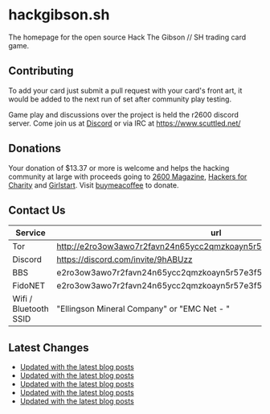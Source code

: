 # hackgibson.sh
The homepage for the open source Hack The Gibson // SH trading card game.


## Contributing

To add your card just submit a pull request with your card's front art, it would be added to the next run of set after community play testing.

Game play and discussions over the project is held the r2600 discord server. Come join us at [Discord](https://discord.com/invite/9hABUzz) or via IRC at https://www.scuttled.net/


## Donations

Your donation of $13.37 or more is welcome and helps the hacking community at large with proceeds going to [2600 Magazine](https://2600.com/), [Hackers for Charity](https://hackersforcharity.org) and [Girlstart](https://girlstart.org).  Visit [buymeacoffee](https://www.buymeacoffee.com/hackgibson.sh) to donate.


## Contact Us

Service | url
-|-
Tor | http://e2ro3ow3awo7r2favn24n65ycc2qmzkoayn5r57e3f56nvjwdcgg32ad.onion
Discord | https://discord.com/invite/9hABUzz
BBS | e2ro3ow3awo7r2favn24n65ycc2qmzkoayn5r57e3f56nvjwdcgg32ad.onion:23
FidoNET | e2ro3ow3awo7r2favn24n65ycc2qmzkoayn5r57e3f56nvjwdcgg32ad.onion:24554
Wifi / Bluetooth SSID | "Ellingson Mineral Company" or "EMC Net - <fidonet address>"

## Latest Changes
<!-- BLOG-POST-LIST:START -->
- [Updated with the latest blog posts](https://github.com/DFW2600/hackgibson.sh/commit/d952f1c13c7f040027360a6887c9600895efdf19)
- [Updated with the latest blog posts](https://github.com/DFW2600/hackgibson.sh/commit/7bedf3421abbcefffa32e9dfc33b5e279b530bd3)
- [Updated with the latest blog posts](https://github.com/DFW2600/hackgibson.sh/commit/ca2d38d911032529e1bc7dcedc8b3b53fef3fb0c)
- [Updated with the latest blog posts](https://github.com/DFW2600/hackgibson.sh/commit/9c3d5823ac776be096634081e981e81bdf005199)
- [Updated with the latest blog posts](https://github.com/DFW2600/hackgibson.sh/commit/978b94f7c04d8057e5018c7394f23d314129a0e5)
<!-- BLOG-POST-LIST:END -->
